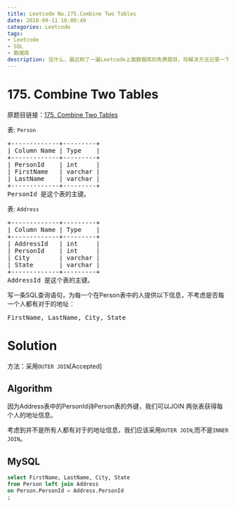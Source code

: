 ```yaml
---
title: Leetcode No.175.Combine Two Tables
date: 2018-09-11 16:00:49
categories: Leetcode
tags:
- Leetcode
- SQL
- 数据库
description: 没什么，最近刷了一遍Leetcode上面数据库的免费题目，将解决方法记录一下。
---
```

# 175. Combine Two Tables

原题目链接：[175. Combine Two Tables](https://leetcode.com/articles/combine-two-tables/)

表: `Person`

<pre>
+-------------+---------+
| Column Name | Type    |
+-------------+---------+
| PersonId    | int     |
| FirstName   | varchar |
| LastName    | varchar |
+-------------+---------+
PersonId 是这个表的主键。
</pre>
表: `Address`


<pre>
+-------------+---------+
| Column Name | Type    |
+-------------+---------+
| AddressId   | int     |
| PersonId    | int     |
| City        | varchar |
| State       | varchar |
+-------------+---------+
AddressId 是这个表的主键。
</pre>


写一条SQL查询语句，为每一个在Person表中的人提供以下信息，不考虑是否每一个人都有对于的地址：

<pre>
FirstName, LastName, City, State
</pre>

# Solution

方法：采用`OUTER JOIN`[Accepted]

## Algorithm

因为Address表中的PersonId诗Person表的外键，我们可以JOIN 两张表获得每个人的地址信息。

考虑到并不是所有人都有对于的地址信息，我们应该采用`OUTER JOIN`,而不是`INNER JOIN`。

## MySQL

```sql
select FirstName, LastName, City, State
from Person left join Address
on Person.PersonId = Address.PersonId
;
```



